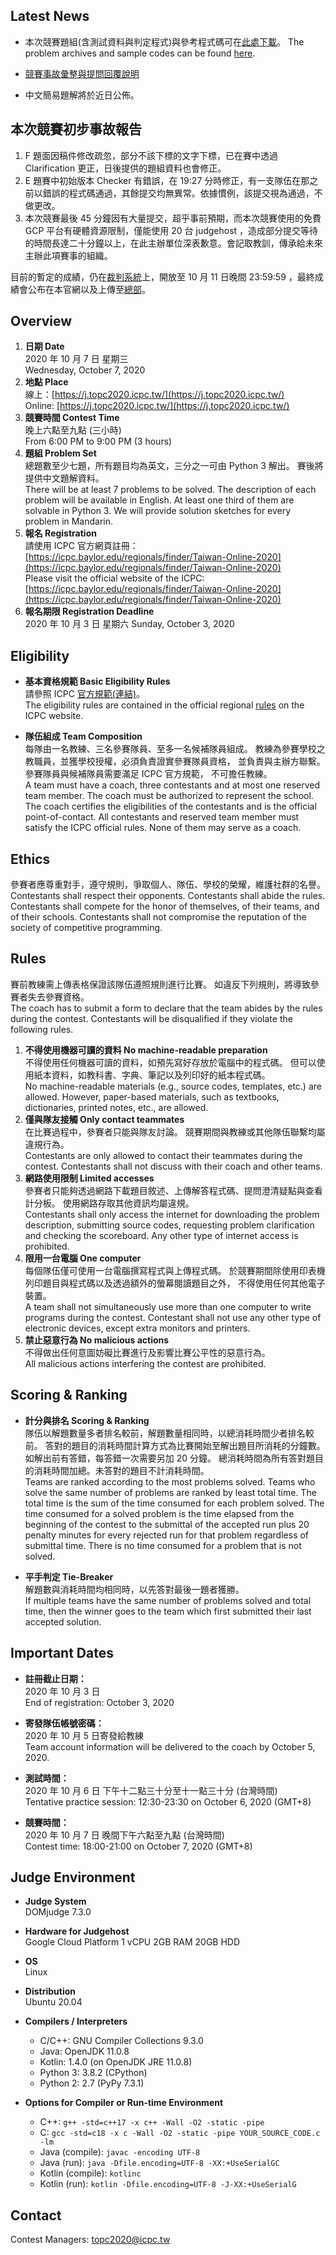 ## Latest News

+ 本次競賽題組(含測試資料與判定程式)與參考程式碼可在[此處下載](https://drive.google.com/drive/folders/1q9I8o1v_HEY_-rzy_boflOL_jNx7ODF9?usp=sharing)。
  The problem archives and sample codes can be found [here](https://drive.google.com/drive/folders/1q9I8o1v_HEY_-rzy_boflOL_jNx7ODF9?usp=sharing).
  
+ [競賽事故彙整與提問回覆說明](https://hackmd.io/@BpUgvpG2TZy_PvDRF1bwvw/HJ9FBYh8D)

+ 中文簡易題解將於近日公佈。

## 本次競賽初步事故報告

1. F 題面因稿件修改疏忽，部分不該下標的文字下標，已在賽中透過 Clarification 更正，日後提供的題組資料也會修正。
2. E 題賽中初始版本 Checker 有錯誤，在 19:27 分時修正，有一支隊伍在那之前以錯誤的程式碼通過，其餘提交均無異常。依據慣例，該提交視為通過，不做更改。
3. 本次競賽最後 45 分鐘因有大量提交，超乎事前預期，而本次競賽使用的免費 GCP 平台有硬體資源限制，僅能使用 20 台 judgehost ，造成部分提交等待的時間長達二十分鐘以上，在此主辦單位深表歉意。會記取教訓，傳承給未來主辦此項賽事的組織。

目前的暫定的成績，仍在[裁判系統](https://j.topc2020.icpc.tw/)上，開放至 10 月 11 日晚間 23:59:59 ，最終成績會公布在本官網以及上傳至[總部](https://icpc.global/)。

## Overview

1. **日期 Date** <br>
   2020 年 10 月 7 日 星期三 <br>
   Wednesday, October 7, 2020
2. **地點 Place** <br>
   線上：[https://j.topc2020.icpc.tw/](https://j.topc2020.icpc.tw/) <br>
   Online: [https://j.topc2020.icpc.tw/](https://j.topc2020.icpc.tw/)
3. **競賽時間 Contest Time** <br>
   晚上六點至九點 (三小時) <br>
   From 6:00 PM to 9:00 PM (3 hours)
4. **題組 Problem Set** <br>
   總題數至少七題，所有題目均為英文，三分之一可由 Python 3 解出。
   賽後將提供中文題解資料。<br>
   There will be at least 7 problems to be solved. 
   The description of each problem will be available in English. 
   At least one third of them are solvable in Python 3. 
   We will provide solution sketches for every problem in Mandarin.
5. **報名 Registration** <br>
   請使用 ICPC 官方網頁註冊：<br>
   [https://icpc.baylor.edu/regionals/finder/Taiwan-Online-2020](https://icpc.baylor.edu/regionals/finder/Taiwan-Online-2020)
   <br>
   Please visit the official website of the ICPC:<br>
   [https://icpc.baylor.edu/regionals/finder/Taiwan-Online-2020](https://icpc.baylor.edu/regionals/finder/Taiwan-Online-2020)
6. **報名期限 Registration Deadline**<br>
   2020 年 10 月 3 日 星期六
   Sunday, October 3, 2020

## Eligibility

+ **基本資格規範 Basic Eligibility Rules** <br>
  請參照 ICPC [官方規範(連結)](https://icpc.global/xwiki/wiki/public/download/regionals/rules/EligibilityDecisionTree-2020.pdf)。<br>
  The eligibility rules are contained in the official regional 
  [rules](https://icpc.global/xwiki/wiki/public/download/regionals/rules/EligibilityDecisionTree-2020.pdf) on the ICPC website.

+ **隊伍組成 Team Composition** <br>
每隊由一名教練、三名參賽隊員、至多一名候補隊員組成。
教練為參賽學校之教職員，並獲學校授權，必須負責證實參賽隊員資格，
並負責與主辦方聯繫。參賽隊員與候補隊員需要滿足 ICPC 官方規範，
不可擔任教練。<br>
A team must have a coach, three contestants and at most one reserved 
team member. The coach must be authorized to represent the school. 
The coach certifies the eligibilities of the contestants and 
is the official point-of-contact. All contestants and reserved team 
member must satisfy the ICPC official rules. None of them may serve as a coach.

## Ethics

參賽者應尊重對手，遵守規則，爭取個人、隊伍、學校的榮耀，維護社群的名譽。<br>
Contestants shall respect their opponents. Contestants shall abide the rules. 
Contestants shall compete for the honor of themselves, of their teams, 
and of their schools. Contestants shall not compromise the reputation of 
the society of competitive programming.

## Rules

賽前教練需上傳表格保證該隊伍遵照規則進行比賽。
如違反下列規則，將導致參賽者失去參賽資格。<br>
The coach has to submit a form to declare that the team abides by the rules 
during the contest. Contestants will be disqualified if they violate the 
following rules.

1. **不得使用機器可讀的資料 No machine-readable preparation**<br>
不得使用任何機器可讀的資料，如預先寫好存放於電腦中的程式碼。
但可以使用紙本資料，如教科書、字典、筆記以及列印好的紙本程式碼。<br>
No machine-readable materials (e.g., source codes, templates, etc.) 
are allowed. However, paper-based materials, such as textbooks, 
dictionaries, printed notes, etc., are allowed.
2. **僅與隊友接觸 Only contact teammates**<br>
在比賽過程中，參賽者只能與隊友討論。
競賽期間與教練或其他隊伍聯繫均屬違規行為。<br>
Contestants are only allowed to contact their teammates during the contest. 
Contestants shall not discuss with their coach and other teams.
3. **網路使用限制 Limited accesses**<br>
參賽者只能夠透過網路下載題目敘述、上傳解答程式碼、提問澄清疑點與查看計分板。
使用網路存取其他資訊均屬違規。<br>
Contestants shall only access the internet for downloading the problem 
description, submitting source codes, requesting problem clarification 
and checking the scoreboard. Any other type of internet access is prohibited.
4. **限用一台電腦 One computer**<br>
每個隊伍僅可使用一台電腦撰寫程式與上傳程式碼。
於競賽期間除使用印表機列印題目與程式碼以及透過額外的螢幕閱讀題目之外，
不得使用任何其他電子裝置。<br>
A team shall not simultaneously use more than one computer to write programs 
during the contest. Contestant shall not use any other type of electronic 
devices, except extra monitors and printers.
5. **禁止惡意行為 No malicious actions**<br>
不得做出任何意圖妨礙比賽進行及影響比賽公平性的惡意行為。<br>
All malicious actions interfering the contest are prohibited.

## Scoring & Ranking

+ **計分與排名 Scoring & Ranking** <br>
隊伍以解題數量多者排名較前，解題數量相同時，以總消耗時間少者排名較前。
答對的題目的消耗時間計算方式為比賽開始至解出題目所消耗的分鐘數。
如解出前有答錯，每答錯一次需要另加 20 分鐘。
總消耗時間為所有答對題目的消耗時間加總。未答對的題目不計消耗時間。<br>
Teams are ranked according to the most problems solved. 
Teams who solve the same number of problems are ranked by least total time. 
The total time is the sum of the time consumed for each problem solved. 
The time consumed for a solved problem is the time elapsed from the beginning 
of the contest to the submittal of the accepted run plus 20 penalty minutes 
for every rejected run for that problem regardless of submittal time. 
There is no time consumed for a problem that is not solved.

+ **平手判定 Tie-Breaker**<br>
解題數與消耗時間均相同時，以先答對最後一題者獲勝。<br>
If multiple teams have the same number of problems solved and total time, 
then the winner goes to the team which first submitted their last accepted 
solution.

## Important Dates

+ **註冊截止日期：**<br>
2020 年 10 月 3 日<br>
End of registration: October 3, 2020
+ **寄發隊伍帳號密碼：**<br>
2020 年 10 月 5 日寄發給教練<br>
Team account information will be delivered to the coach by October 5, 2020.

+ **測試時間：**<br>
2020 年 10 月 6 日 下午十二點三十分至十一點三十分 (台灣時間)<br>
Tentative practice session: 12:30-23:30 on October 6, 2020 (GMT+8)

+ **競賽時間：**<br>
2020 年 10 月 7 日 晚間下午六點至九點 (台灣時間)<br>
Contest time: 18:00-21:00 on October 7, 2020 (GMT+8)

## Judge Environment

+ **Judge System**<br>
DOMjudge 7.3.0

+ **Hardware for Judgehost**<br>
Google Cloud Platform
1 vCPU
2GB RAM
20GB HDD

+ **OS**<br>
Linux 

+ **Distribution**<br>
Ubuntu 20.04

+ **Compilers / Interpreters**
    + C/C++: GNU Compiler Collections 9.3.0
    + Java: OpenJDK 11.0.8
    + Kotlin: 1.4.0 (on OpenJDK JRE 11.0.8)
    + Python 3: 3.8.2 (CPython)
    + Python 2: 2.7 (PyPy 7.3.1)

+ **Options for Compiler or Run-time Environment**
    + C++: `g++ -std=c++17 -x c++ -Wall -O2 -static -pipe`
    + C: `gcc -std=c18 -x c -Wall -O2 -static -pipe YOUR_SOURCE_CODE.c -lm`
    + Java (compile): `javac -encoding UTF-8` 
    + Java (run): `java -Dfile.encoding=UTF-8 -XX:+UseSerialGC`
    + Kotlin (compile): `kotlinc`
    + Kotlin (run): `kotlin -Dfile.encoding=UTF-8 -J-XX:+UseSerialG`

## Contact
Contest Managers: topc2020@icpc.tw
